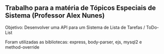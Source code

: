 ## Trabalho para a matéria de Tópicos Especiais de Sistema (Professor Alex Nunes)
Objetivo: Desenvolver uma API para um Sistema de Lista de Tarefas / ToDo-List

Foram utilizadas as bibliotecas: express, body-parser, ejs, mysql2 e method-override
